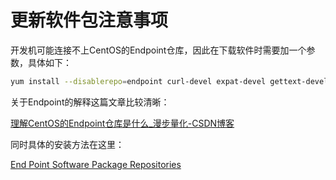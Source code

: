 # 更新软件包注意事项

开发机可能连接不上CentOS的Endpoint仓库，因此在下载软件时需要加一个参数，具体如下：

```Bash
yum install --disablerepo=endpoint curl-devel expat-devel gettext-devel openssl-devel zlib-develbash
```

关于Endpoint的解释这篇文章比较清晰：

[理解CentOS的Endpoint仓库是什么_漫步量化-CSDN博客](https://blog.csdn.net/The_Time_Runner/article/details/107290450)

同时具体的安装方法在这里：

[End Point Software Package Repositories](https://packages.endpointdev.com/)

